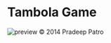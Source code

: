 Tambola Game
=========================================================
![preview](https://bitbucket.org/repo/ARj7gL/images/1464663515-Screenshot%20from%202014-08-08%2009%3A48%3A23.png) © 2014 Pradeep Patro